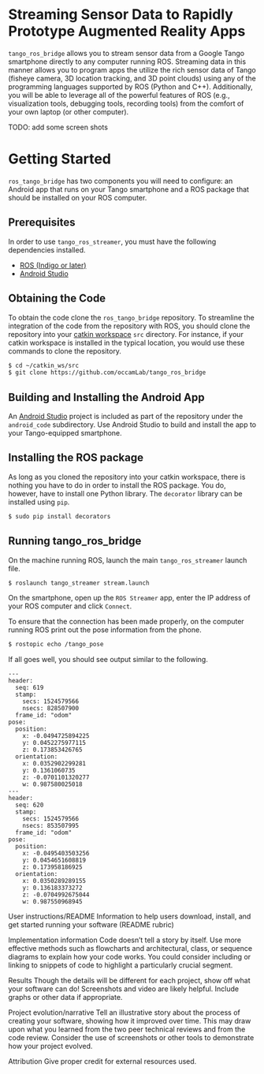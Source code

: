 # Streaming Sensor Data to Rapidly Prototype Augmented Reality Apps

`tango_ros_bridge` allows you to stream sensor data from a Google Tango smartphone directly to any computer running ROS.  Streaming data in this manner allows you to program apps the utilize the rich sensor data of Tango (fisheye camera, 3D location tracking, and 3D point clouds) using any of the programming languages supported by ROS (Python and C++).  Additionally, you will be able to leverage all of the powerful features of ROS (e.g., visualization tools, debugging tools, recording tools) from the comfort of your own laptop (or other computer).

TODO: add some screen shots

# Getting Started
`ros_tango_bridge` has two components you will need to configure: an Android app that runs on your Tango smartphone and a ROS package that should be installed on your ROS computer.

## Prerequisites

In order to use `tango_ros_streamer`, you must have the following dependencies installed.
* [ROS (Indigo or later)](http://wiki.ros.org/ROS/Installation)
* [Android Studio](https://developer.android.com/studio/index.html)

## Obtaining the Code

To obtain the code clone the `ros_tango_bridge` repository.  To streamline the integration of the code from the repository with ROS, you should clone the repository into your [catkin workspace](http://wiki.ros.org/catkin/Tutorials/create_a_workspace) `src` directory.  For instance, if your catkin workspace is installed in the typical location, you would use these commands to clone the repository.

``` bash
$ cd ~/catkin_ws/src
$ git clone https://github.com/occamLab/tango_ros_bridge
```

## Building and Installing the Android App

An [Android Studio](https://developer.android.com/studio/index.html) project is included as part of the repository under the `android_code` subdirectory.  Use Android Studio to build and install the app to your Tango-equipped smartphone.

## Installing the ROS package

As long as you cloned the repository into your catkin workspace, there is nothing you have to do in order to install the ROS package.  You do, however, have to install one Python library.  The `decorator` library can be installed using `pip`.

``` bash
$ sudo pip install decorators
```

## Running tango_ros_bridge

On the machine running ROS, launch the main `tango_ros_streamer` launch file.
``` bash
$ roslaunch tango_streamer stream.launch
```

On the smartphone, open up the `ROS Streamer` app, enter the IP address of your ROS computer and click `Connect`.

To ensure that the connection has been made properly, on the computer running ROS print out the pose information from the phone.
``` bash
$ rostopic echo /tango_pose
```

If all goes well, you should see output similar to the following.

```
---
header:
  seq: 619
  stamp:
    secs: 1524579566
    nsecs: 828507900
  frame_id: "odom"
pose:
  position:
    x: -0.0494725894225
    y: 0.0452275977115
    z: 0.173853426765
  orientation:
    x: 0.0352902299281
    y: 0.1361060735
    z: -0.0701101320277
    w: 0.987580025018
---
header:
  seq: 620
  stamp:
    secs: 1524579566
    nsecs: 853507995
  frame_id: "odom"
pose:
  position:
    x: -0.0495403503256
    y: 0.0454651608819
    z: 0.173958186925
  orientation:
    x: 0.0350289289155
    y: 0.136183373272
    z: -0.0704992675044
    w: 0.987550968945
```


User instructions/README Information to help users download, install, and get started running your software (README rubric)

Implementation information Code doesn’t tell a story by itself. Use more effective methods such as flowcharts and architectural, class, or sequence diagrams to explain how your code works. You could consider including or linking to snippets of code to highlight a particularly crucial segment.

Results Though the details will be different for each project, show off what your software can do! Screenshots and video are likely helpful. Include graphs or other data if appropriate.

Project evolution/narrative Tell an illustrative story about the process of creating your software, showing how it improved over time. This may draw upon what you learned from the two peer technical reviews and from the code review. Consider the use of screenshots or other tools to demonstrate how your project evolved.

Attribution Give proper credit for external resources used.
